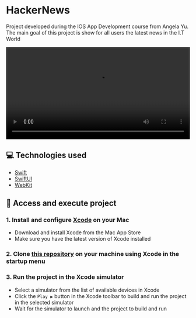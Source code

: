 # HackerNews
Project developed during the IOS App Development course from Angela Yu. The main goal of this project is show for all users the latest news in the I.T World

<video src="#" width="100%" controls></video>

## 💻 Technologies used
* [Swift](https://developer.apple.com/documentation/swift)
* [SwiftUI](https://developer.apple.com/documentation/swiftui/)
* [WebKit](https://developer.apple.com/documentation/webkit)

## 📁 Access and execute project
### 1. Install and configure [Xcode](https://developer.apple.com/xcode/) on your Mac
* Download and install Xcode from the Mac App Store
* Make sure you have the latest version of Xcode installed
### 2. Clone [this repository](https://github.com/LucasMeloSena/HackerNews.git) on your machine using Xcode in the startup menu
### 3. Run the project in the Xcode simulator
* Select a simulator from the list of available devices in Xcode
* Click the `Play ▶️` button in the Xcode toolbar to build and run the project in the selected simulator
* Wait for the simulator to launch and the project to build and run
